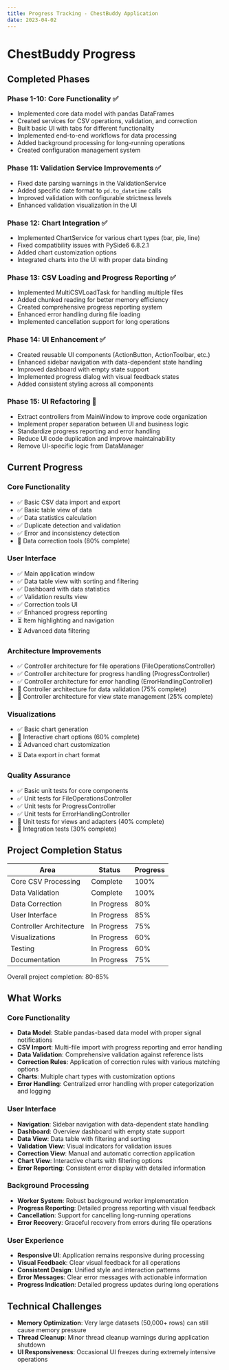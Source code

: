 ```yaml
---
title: Progress Tracking - ChestBuddy Application
date: 2023-04-02
---
```


# ChestBuddy Progress

## Completed Phases

### Phase 1-10: Core Functionality ✅
- Implemented core data model with pandas DataFrames
- Created services for CSV operations, validation, and correction
- Built basic UI with tabs for different functionality
- Implemented end-to-end workflows for data processing
- Added background processing for long-running operations
- Created configuration management system

### Phase 11: Validation Service Improvements ✅
- Fixed date parsing warnings in the ValidationService
- Added specific date format to `pd.to_datetime` calls
- Improved validation with configurable strictness levels
- Enhanced validation visualization in the UI

### Phase 12: Chart Integration ✅
- Implemented ChartService for various chart types (bar, pie, line)
- Fixed compatibility issues with PySide6 6.8.2.1
- Added chart customization options
- Integrated charts into the UI with proper data binding

### Phase 13: CSV Loading and Progress Reporting ✅
- Implemented MultiCSVLoadTask for handling multiple files
- Added chunked reading for better memory efficiency
- Created comprehensive progress reporting system
- Enhanced error handling during file loading
- Implemented cancellation support for long operations

### Phase 14: UI Enhancement ✅
- Created reusable UI components (ActionButton, ActionToolbar, etc.)
- Enhanced sidebar navigation with data-dependent state handling
- Improved dashboard with empty state support
- Implemented progress dialog with visual feedback states
- Added consistent styling across all components

### Phase 15: UI Refactoring 🔄
- Extract controllers from MainWindow to improve code organization
- Implement proper separation between UI and business logic
- Standardize progress reporting and error handling
- Reduce UI code duplication and improve maintainability
- Remove UI-specific logic from DataManager

## Current Progress

### Core Functionality
- ✅ Basic CSV data import and export
- ✅ Basic table view of data
- ✅ Data statistics calculation
- ✅ Duplicate detection and validation
- ✅ Error and inconsistency detection
- 🔄 Data correction tools (80% complete)

### User Interface
- ✅ Main application window
- ✅ Data table view with sorting and filtering
- ✅ Dashboard with data statistics
- ✅ Validation results view
- ✅ Correction tools UI
- ✅ Enhanced progress reporting
- ⏳ Item highlighting and navigation
- ⏳ Advanced data filtering

### Architecture Improvements 
- ✅ Controller architecture for file operations (FileOperationsController)
- ✅ Controller architecture for progress handling (ProgressController)
- ✅ Controller architecture for error handling (ErrorHandlingController)
- 🔄 Controller architecture for data validation (75% complete)
- 🔄 Controller architecture for view state management (25% complete)

### Visualizations
- ✅ Basic chart generation
- 🔄 Interactive chart options (60% complete)
- ⏳ Advanced chart customization
- ⏳ Data export in chart format

### Quality Assurance
- ✅ Basic unit tests for core components
- ✅ Unit tests for FileOperationsController
- ✅ Unit tests for ProgressController
- ✅ Unit tests for ErrorHandlingController
- 🔄 Unit tests for views and adapters (40% complete)
- 🔄 Integration tests (30% complete)

## Project Completion Status

| Area | Status | Progress |
|------|--------|----------|
| Core CSV Processing | Complete | 100% |
| Data Validation | Complete | 100% |
| Data Correction | In Progress | 80% |
| User Interface | In Progress | 85% |
| Controller Architecture | In Progress | 75% |
| Visualizations | In Progress | 60% |
| Testing | In Progress | 60% |
| Documentation | In Progress | 75% |

Overall project completion: 80-85%

## What Works

### Core Functionality
- **Data Model**: Stable pandas-based data model with proper signal notifications
- **CSV Import**: Multi-file import with progress reporting and error handling
- **Data Validation**: Comprehensive validation against reference lists
- **Correction Rules**: Application of correction rules with various matching options
- **Charts**: Multiple chart types with customization options
- **Error Handling**: Centralized error handling with proper categorization and logging

### User Interface
- **Navigation**: Sidebar navigation with data-dependent state handling
- **Dashboard**: Overview dashboard with empty state support
- **Data View**: Data table with filtering and sorting
- **Validation View**: Visual indicators for validation issues
- **Correction View**: Manual and automatic correction application
- **Chart View**: Interactive charts with filtering options
- **Error Reporting**: Consistent error display with detailed information

### Background Processing
- **Worker System**: Robust background worker implementation
- **Progress Reporting**: Detailed progress reporting with visual feedback
- **Cancellation**: Support for cancelling long-running operations
- **Error Recovery**: Graceful recovery from errors during file operations

### User Experience
- **Responsive UI**: Application remains responsive during processing
- **Visual Feedback**: Clear visual feedback for all operations
- **Consistent Design**: Unified style and interaction patterns
- **Error Messages**: Clear error messages with actionable information
- **Progress Indication**: Detailed progress updates during long operations

## Technical Challenges

- **Memory Optimization**: Very large datasets (50,000+ rows) can still cause memory pressure
- **Thread Cleanup**: Minor thread cleanup warnings during application shutdown
- **UI Responsiveness**: Occasional UI freezes during extremely intensive operations